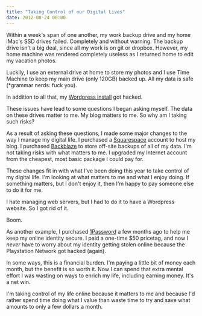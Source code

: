 ```yaml
---
title: "Taking Control of our Digital Lives"
date: 2012-08-24 00:00
---
```


Within a week's span of one another, my work backup drive and my home iMac's SSD drives failed. Completely and without warning. The backup drive isn't a big deal, since all my work is on git or dropbox. However, my home machine was rendered completely useless as I returned home to edit my vacation photos.

Luckily, I use an external drive at home to store my photos and I use Time Machine to keep my main drive (only 120GB) backed up. All my data is safe (\*grammar nerds: fuck you).

In addition to all that, my [Wordpress install](http://ashfurrow.com/moved-away-from-wordpress) got hacked.

These issues have lead to some questions I began asking myself. The data on these drives matter to me. My blog matters to me. So why am I taking such risks?

As a result of asking these questions, I made some major changes to the way I manage my digital life. I purchased a [Squarespace](http://www.squarespace.com) account to host my blog. I purchased [Backblaze](http://www.backblaze.com/partner/af3767) to store off-site backups of all of my data. I'm not taking risks with what matters to me. I upgraded my Internet account from the cheapest, most basic package I could pay for.

These changes fit in with what I've been doing this year to take control of my digital life. I'm looking at what matters to me and what I enjoy doing. If something matters, but I don't enjoy it, then I'm happy to pay someone else to do it for me.

I hate managing web servers, but I had to do it to have a Wordpress website. So I got rid of it.

Boom.

As another example, I purchased [1Password](https://agilebits.com/onepassword) a few months ago to help me keep my online identity secure. I paid a one-time $50 pricetag, and now I _never_ have to worry about my identity getting stolen online because the Playstation Network got hacked (again).

In some ways, this is a financial burden. I'm paying a little bit of money each month, but the benefit is so worth it. Now I can spend that extra mental effort I was wasting on ways to enrich my life, including earning money. It's a net win.

I'm taking control of my life online because it matters to me and because I'd rather spend time doing what I value than waste time to try and save what amounts to only a few dollars a month.

<!-- more -->
